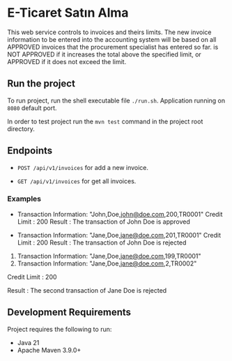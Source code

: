 # E-Ticaret Satın Alma

This web service controls to invoices and theirs limits. The new invoice information to be entered into the accounting system will be based on all APPROVED invoices that the procurement specialist has entered so far.
is NOT APPROVED if it increases the total above the specified limit, or APPROVED if it does not exceed the limit.

## Run the project

To run project, run the shell executable file `./run.sh`. Application running on `8080` default port.

In order to test project run the `mvn test` command in the project root directory.

## Endpoints

* `POST /api/v1/invoices` for add a new invoice.

* `GET /api/v1/invoices` for get all invoices.

### Examples

* Transaction Information: "John,Doe,john@doe.com,200,TR0001" Credit Limit : 200
  Result : The transaction of John Doe is approved

* Transaction Information: "Jane,Doe,jane@doe.com,201,TR0001" Credit Limit : 200
  Result : The transaction of John Doe is rejected

1) Transaction Information: "Jane,Doe,jane@doe.com,199,TR0001"
2) Transaction Information: "Jane,Doe,jane@doe.com,2,TR0002" 

Credit Limit : 200
   
Result : The second transaction of Jane Doe is rejected

## Development Requirements

Project requires the following to run:

* Java 21
* Apache Maven 3.9.0+